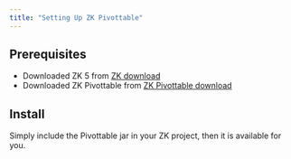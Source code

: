 ```yaml
---
title: "Setting Up ZK Pivottable"
---
```


## Prerequisites

- Downloaded ZK 5 from [ZK download](http://www.zkoss.org/download/zk.dsp)
- Downloaded ZK Pivottable from [ZK Pivottable download](http://www.zkoss.org/download/zkpivottable.dsp)

## Install

Simply include the Pivottable jar in your ZK project, then it is
available for you.
